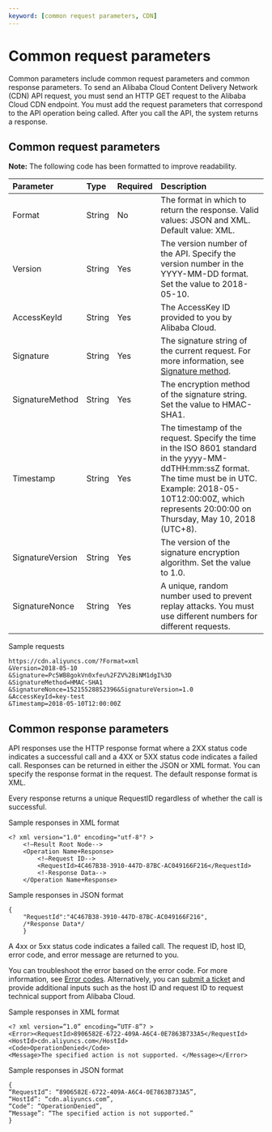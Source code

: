 ```yaml
---
keyword: [common request parameters, CDN]
---
```


# Common request parameters

Common parameters include common request parameters and common response parameters. To send an Alibaba Cloud Content Delivery Network \(CDN\) API request, you must send an HTTP GET request to the Alibaba Cloud CDN endpoint. You must add the request parameters that correspond to the API operation being called. After you call the API, the system returns a response.

## Common request parameters

**Note:** The following code has been formatted to improve readability.

|Parameter|Type|Required|Description|
|:--------|:---|:-------|:----------|
|Format|String|No|The format in which to return the response. Valid values: JSON and XML. Default value: XML.|
|Version|String|Yes|The version number of the API. Specify the version number in the YYYY-MM-DD format. Set the value to 2018-05-10.|
|AccessKeyId|String|Yes|The AccessKey ID provided to you by Alibaba Cloud.|
|Signature|String|Yes|The signature string of the current request. For more information, see [Signature method]().|
|SignatureMethod|String|Yes|The encryption method of the signature string. Set the value to HMAC-SHA1.|
|Timestamp|String|Yes|The timestamp of the request. Specify the time in the ISO 8601 standard in the yyyy-MM-ddTHH:mm:ssZ format. The time must be in UTC. Example: 2018-05-10T12:00:00Z, which represents 20:00:00 on Thursday, May 10, 2018 \(UTC+8\). |
|SignatureVersion|String|Yes|The version of the signature encryption algorithm. Set the value to 1.0.|
|SignatureNonce|String|Yes|A unique, random number used to prevent replay attacks. You must use different numbers for different requests.|

Sample requests

```
https://cdn.aliyuncs.com/?Format=xml
&Version=2018-05-10
&Signature=Pc5WB8gokVn0xfeu%2FZV%2BiNM1dgI%3D
&SignatureMethod=HMAC-SHA1
&SignatureNonce=15215528852396&SignatureVersion=1.0
&AccessKeyId=key-test
&Timestamp=2018-05-10T12:00:00Z    
```

## Common response parameters

API responses use the HTTP response format where a 2XX status code indicates a successful call and a 4XX or 5XX status code indicates a failed call. Responses can be returned in either the JSON or XML format. You can specify the response format in the request. The default response format is XML.

Every response returns a unique RequestID regardless of whether the call is successful.

Sample responses in XML format

```
<? xml version="1.0" encoding="utf-8"? > 
    <!—Result Root Node-->
    <Operation Name+Response>
        <!—Request ID-->
        <RequestId>4C467B38-3910-447D-87BC-AC049166F216</RequestId>
        <!-Response Data-->
    </Operation Name+Response>
```

Sample responses in JSON format

```
{
    "RequestId":"4C467B38-3910-447D-87BC-AC049166F216",
    /*Response Data*/
    }
```

A 4xx or 5xx status code indicates a failed call. The request ID, host ID, error code, and error message are returned to you.

You can troubleshoot the error based on the error code. For more information, see [Error codes](https://error-center.alibabacloud.com). Alternatively, you can [submit a ticket](https://workorder-intl.console.aliyun.com/#/ticket/createIndex) and provide additional inputs such as the host ID and request ID to request technical support from Alibaba Cloud.

Sample responses in XML format

```
<? xml version=”1.0” encoding=”UTF-8”? >
<Error><RequestId>8906582E-6722-409A-A6C4-0E7863B733A5</RequestId>   
<HostId>cdn.aliyuncs.com</HostId>   
<Code>OperationDenied</Code>   
<Message>The specified action is not supported. </Message></Error>
```

Sample responses in JSON format

```
{    
“RequestId”: “8906582E-6722-409A-A6C4-0E7863B733A5”,    
“HostId”: “cdn.aliyuncs.com”,    
“Code”: “OperationDenied”,    
“Message”: “The specified action is not supported.”
}
```

